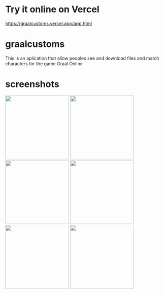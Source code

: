 # Try it online on Vercel
https://graalcustoms.vercel.app/app.html

# graalcustoms
This is an aplication that allow peoples see and download files and match characters for the game Graal Online


# screenshots

<img src="https://github.com/gustavocodigo/graalcustoms/assets/108258194/7b1fed86-3523-4288-8c6e-0c017f3859d3" height="200">
<img src="https://github.com/gustavocodigo/graalcustoms/assets/108258194/b0b5d692-9872-449f-93ab-752d85b992c9" height="200">
<img src="https://github.com/gustavocodigo/graalcustoms/assets/108258194/228d158a-644f-43f5-83d4-f0c584c9a6b1" height="200">
<img src="https://github.com/gustavocodigo/graalcustoms/assets/108258194/0f42e70d-d3fb-422e-b273-ea10476190e7" height="200">
<img src="https://github.com/gustavocodigo/graalcustoms/assets/108258194/ac071932-046e-4035-9337-4e6d754354a1" height="200">
<img src="https://github.com/gustavocodigo/graalcustoms/assets/108258194/2645e466-0e46-4c20-8f9d-a751ffb22635" height="200">
